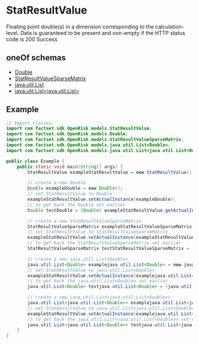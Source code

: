 

# StatResultValue

Floating point double(s) in a dimension corresponding to the calculation-level. Data is guaranteed to be present and non-empty if the HTTP status code is 200 Success

## oneOf schemas
* [Double](Double.md)
* [StatResultValueSparseMatrix](StatResultValueSparseMatrix.md)
* [java.util.List<Double>](java.util.List<Double>.md)
* [java.util.List<java.util.List<Double>>](java.util.List<java.util.List<Double>>.md)

## Example
```java
// Import classes:
import com.factset.sdk.OpenRisk.models.StatResultValue;
import com.factset.sdk.OpenRisk.models.Double;
import com.factset.sdk.OpenRisk.models.StatResultValueSparseMatrix;
import com.factset.sdk.OpenRisk.models.java.util.List<Double>;
import com.factset.sdk.OpenRisk.models.java.util.List<java.util.List<Double>>;

public class Example {
    public static void main(String[] args) {
        StatResultValue exampleStatResultValue = new StatResultValue();

        // create a new Double
        Double exampleDouble = new Double();
        // set StatResultValue to Double
        exampleStatResultValue.setActualInstance(exampleDouble);
        // to get back the Double set earlier
        Double testDouble = (Double) exampleStatResultValue.getActualInstance();

        // create a new StatResultValueSparseMatrix
        StatResultValueSparseMatrix exampleStatResultValueSparseMatrix = new StatResultValueSparseMatrix();
        // set StatResultValue to StatResultValueSparseMatrix
        exampleStatResultValue.setActualInstance(exampleStatResultValueSparseMatrix);
        // to get back the StatResultValueSparseMatrix set earlier
        StatResultValueSparseMatrix testStatResultValueSparseMatrix = (StatResultValueSparseMatrix) exampleStatResultValue.getActualInstance();

        // create a new java.util.List<Double>
        java.util.List<Double> examplejava.util.List<Double> = new java.util.List<Double>();
        // set StatResultValue to java.util.List<Double>
        exampleStatResultValue.setActualInstance(examplejava.util.List<Double>);
        // to get back the java.util.List<Double> set earlier
        java.util.List<Double> testjava.util.List<Double> = (java.util.List<Double>) exampleStatResultValue.getActualInstance();

        // create a new java.util.List<java.util.List<Double>>
        java.util.List<java.util.List<Double>> examplejava.util.List<java.util.List<Double>> = new java.util.List<java.util.List<Double>>();
        // set StatResultValue to java.util.List<java.util.List<Double>>
        exampleStatResultValue.setActualInstance(examplejava.util.List<java.util.List<Double>>);
        // to get back the java.util.List<java.util.List<Double>> set earlier
        java.util.List<java.util.List<Double>> testjava.util.List<java.util.List<Double>> = (java.util.List<java.util.List<Double>>) exampleStatResultValue.getActualInstance();
    }
}
```


